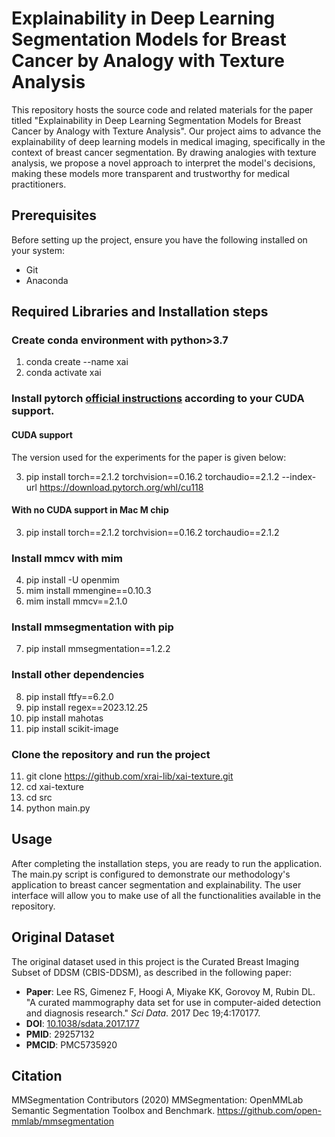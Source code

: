 # Explainability in Deep Learning Segmentation Models for Breast Cancer by Analogy with Texture Analysis

This repository hosts the source code and related materials for the paper titled "Explainability in Deep Learning Segmentation Models for Breast Cancer by Analogy with Texture Analysis". Our project aims to advance the explainability of deep learning models in medical imaging, specifically in the context of breast cancer segmentation. By drawing analogies with texture analysis, we propose a novel approach to interpret the model's decisions, making these models more transparent and trustworthy for medical practitioners.

## Prerequisites

Before setting up the project, ensure you have the following installed on your system:
- Git
- Anaconda

## Required Libraries and Installation steps

### Create conda environment with python>3.7
1. conda create --name xai
2. conda activate xai  

### Install pytorch [official instructions](https://pytorch.org/get-started/locally/) according to your CUDA support.

#### CUDA support

The version used for the experiments for the paper is given below:

3. pip install torch==2.1.2 torchvision==0.16.2 torchaudio==2.1.2 --index-url https://download.pytorch.org/whl/cu118
 
#### With no CUDA support in Mac M chip

3. pip install torch==2.1.2 torchvision==0.16.2 torchaudio==2.1.2

### Install mmcv with mim  

4. pip install -U openmim
5. mim install mmengine==0.10.3
6. mim install mmcv==2.1.0

### Install mmsegmentation with pip  

7. pip install mmsegmentation==1.2.2  

### Install other dependencies 

8. pip install ftfy==6.2.0 
9. pip install regex==2023.12.25 
10. pip install mahotas
11. pip install scikit-image

### Clone the repository and run the project
11. git clone https://github.com/xrai-lib/xai-texture.git
12. cd xai-texture
13. cd src
14. python main.py

## Usage
After completing the installation steps, you are ready to run the application. The main.py script is configured to demonstrate our methodology's application to breast cancer segmentation and explainability. The user interface will allow you to make use of all the functionalities available in the repository.

## Original Dataset
The original dataset used in this project is the Curated Breast Imaging Subset of DDSM (CBIS-DDSM), as described in the following paper:

- **Paper**: Lee RS, Gimenez F, Hoogi A, Miyake KK, Gorovoy M, Rubin DL. "A curated mammography data set for use in computer-aided detection and diagnosis research." *Sci Data*. 2017 Dec 19;4:170177. 
- **DOI**: [10.1038/sdata.2017.177](https://doi.org/10.1038/sdata.2017.177)
- **PMID**: 29257132
- **PMCID**: PMC5735920

## Citation

MMSegmentation Contributors (2020) MMSegmentation: OpenMMLab Semantic Segmentation Toolbox and Benchmark. https://github.com/open-mmlab/mmsegmentation

